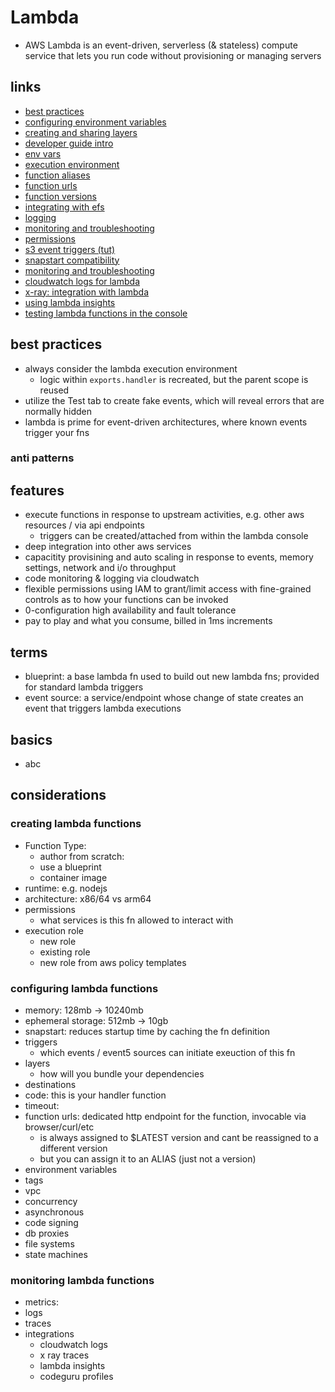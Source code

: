 # Lambda

- AWS Lambda is an event-driven, serverless (& stateless) compute service that lets you run code without provisioning or managing servers

## links

- [best practices](https://docs.aws.amazon.com/lambda/latest/dg/best-practices.html)
- [configuring environment variables](https://docs.aws.amazon.com/lambda/latest/dg/configuration-envvars.html#configuration-envvars-config)
- [creating and sharing layers](https://docs.aws.amazon.com/lambda/latest/dg/configuration-layers.html)
- [developer guide intro](http://docs.aws.amazon.com/lambda/latest/dg/welcome.html)
- [env vars](https://docs.aws.amazon.com/lambda/latest/dg/configuration-envvars.html)
- [execution environment](https://docs.aws.amazon.com/lambda/latest/dg/runtimes-context.html)
- [function aliases](https://docs.aws.amazon.com/lambda/latest/dg/configuration-aliases.html)
- [function urls](https://docs.aws.amazon.com/lambda/latest/dg/lambda-urls.html?icmpid=docs_lambda_help)
- [function versions](https://docs.aws.amazon.com/lambda/latest/dg/configuration-versions.html)
- [integrating with efs](https://docs.aws.amazon.com/lambda/latest/dg/services-efs.html)
- [logging](https://docs.aws.amazon.com/lambda/latest/dg/python-logging.html)
- [monitoring and troubleshooting](https://docs.aws.amazon.com/lambda/latest/dg/troubleshooting.html)
- [permissions](https://docs.aws.amazon.com/lambda/latest/dg/lambda-permissions.html)
- [s3 event triggers (tut)](https://docs.aws.amazon.com/lambda/latest/dg/with-s3-example.html)
- [snapstart compatibility](https://docs.aws.amazon.com/lambda/latest/dg/snapstart.html#snapstart-compatibility)
- [monitoring and troubleshooting](https://docs.aws.amazon.com/lambda/latest/dg/monitoring-functions.html?icmpid=docs_lambda_help)
- [cloudwatch logs for lambda](https://docs.aws.amazon.com/lambda/latest/dg/monitoring-functions-logs.html?icmpid=docs_lambda_help)
- [x-ray: integration with lambda](https://docs.aws.amazon.com/lambda/latest/dg/lambda-x-ray.html?icmpid=docs_lambda_help)
- [using lambda insights](https://docs.aws.amazon.com/AmazonCloudWatch/latest/monitoring/Lambda-Insights.html?icmpid=docs_lambda_help)
- [testing lambda functions in the console](https://docs.aws.amazon.com/lambda/latest/dg/testing-functions.html?icmpid=docs_lambda_help)

## best practices

- always consider the lambda execution environment
  - logic within `exports.handler` is recreated, but the parent scope is reused
- utilize the Test tab to create fake events, which will reveal errors that are normally hidden
- lambda is prime for event-driven architectures, where known events trigger your fns

### anti patterns

## features

- execute functions in response to upstream activities, e.g. other aws resources / via api endpoints
  - triggers can be created/attached from within the lambda console
- deep integration into other aws services
- capacitity provisining and auto scaling in response to events, memory settings, network and i/o throughput
- code monitoring & logging via cloudwatch
- flexible permissions using IAM to grant/limit access with fine-grained controls as to how your functions can be invoked
- 0-configuration high availability and fault tolerance
- pay to play and what you consume, billed in 1ms increments

## terms

- blueprint: a base lambda fn used to build out new lambda fns; provided for standard lambda triggers
- event source: a service/endpoint whose change of state creates an event that triggers lambda executions

## basics

- abc

## considerations

### creating lambda functions

- Function Type:
  - author from scratch:
  - use a blueprint
  - container image
- runtime: e.g. nodejs
- architecture: x86/64 vs arm64
- permissions
  - what services is this fn allowed to interact with
- execution role
  - new role
  - existing role
  - new role from aws policy templates

### configuring lambda functions

- memory: 128mb -> 10240mb
- ephemeral storage: 512mb -> 10gb
- snapstart: reduces startup time by caching the fn definition
- triggers
  - which events / event5 sources can initiate exeuction of this fn
- layers
  - how will you bundle your dependencies
- destinations
- code: this is your handler function
- timeout:
- function urls: dedicated http endpoint for the function, invocable via browser/curl/etc
  - is always assigned to $LATEST version and cant be reassigned to a different version
  - but you can assign it to an ALIAS (just not a version)
- environment variables
- tags
- vpc
- concurrency
- asynchronous
- code signing
- db proxies
- file systems
- state machines

### monitoring lambda functions

- metrics:
- logs
- traces
- integrations
  - cloudwatch logs
  - x ray traces
  - lambda insights
  - codeguru profiles
